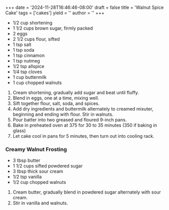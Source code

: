+++
date = '2024-11-28T16:46:46-08:00'
draft = false
title = 'Walnut Spice Cake'
tags = ['cakes']
yield = ''
author = ''
+++

* 1/2 cup shortening
* 1 1/2 cups brown sugar, firmly packed
* 2 eggs
* 2 1/2 cups flour, sifted
* 1 tsp salt
* 1 tsp soda
* 1 tsp cinnamon
* 1 tsp nutmeg
* 1/2 tsp allspice
* 1/4 tsp cloves
* 1 cup buttermilk
* 1 cup chopped walnuts

1. Cream shortening, gradually add sugar and beat until fluffy.
2. Blend in eggs, one at a time, mixing well.
3. Sift together flour, salt, soda, and spices.
4. Add dry ingredients and buttermilk alternately to creamed mixuter, beginning and ending with flour. Stir in walnuts.
5. Pour batter into two greased and floured 9-inch pans.
6. Bake in preheated oven at 375 for 30 to 35 minutes (350 if baking in glass)
7. Let cake cool in pans for 5 minutes, then turn out into cooling rack. 

### Creamy Walnut Frosting
* 3 tbsp butter
* 1 1/2 cups sifted powdered sugar
* 3 tbsp thick sour cream
* 1/2 tsp vanilla
* 1/2 cup chopped walnuts

1. Cream butter, gradually blend in powdered sugar alternately with sour cream.
2. Stir in vanilla and walnuts.